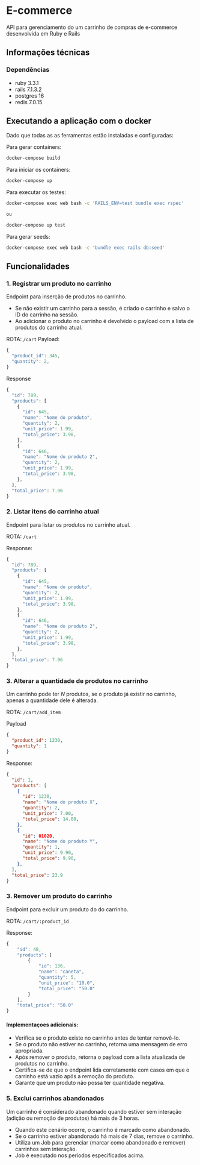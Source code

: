 # E-commerce

API para gerenciamento do um carrinho de compras de e-commerce desenvolvida em Ruby e Rails

## Informações técnicas

### Dependências
- ruby 3.3.1
- rails 7.1.3.2
- postgres 16
- redis 7.0.15

## Executando a aplicação com o docker
Dado que todas as as ferramentas estão instaladas e configuradas:

Para gerar containers:
```bash
docker-compose build
```

Para iniciar os containers:
```bash
docker-compose up
```

Para executar os testes:
```bash
docker-compose exec web bash -c 'RAILS_ENV=test bundle exec rspec'

ou

docker-compose up test
```

Para gerar seeds:
```bash
docker-compose exec web bash -c 'bundle exec rails db:seed'
```

## Funcionalidades

### 1. Registrar um produto no carrinho
Endpoint para inserção de produtos no carrinho.

- Se não existir um carrinho para a sessão, é criado o carrinho e salvo o ID do carrinho na sessão.
- Ao adicionar o produto no carrinho é devolvido o payload com a lista de produtos do carrinho atual.


ROTA: `/cart`
Payload:
```js
{
  "product_id": 345,
  "quantity": 2,
}
```

Response
```js
{
  "id": 789,
  "products": [
    {
      "id": 645,
      "name": "Nome do produto",
      "quantity": 2,
      "unit_price": 1.99,
      "total_price": 3.98,
    },
    {
      "id": 646,
      "name": "Nome do produto 2",
      "quantity": 2,
      "unit_price": 1.99,
      "total_price": 3.98,
    },
  ],
  "total_price": 7.96
}
```

### 2. Listar itens do carrinho atual
Endpoint para listar os produtos no carrinho atual.

ROTA: `/cart`

Response:
```js
{
  "id": 789,
  "products": [
    {
      "id": 645,
      "name": "Nome do produto",
      "quantity": 2,
      "unit_price": 1.99,
      "total_price": 3.98,
    },
    {
      "id": 646,
      "name": "Nome do produto 2",
      "quantity": 2,
      "unit_price": 1.99,
      "total_price": 3.98,
    },
  ],
  "total_price": 7.96
}
```

### 3. Alterar a quantidade de produtos no carrinho
Um carrinho pode ter _N_ produtos, se o produto já existir no carrinho, apenas a quantidade dele é alterada.

ROTA: `/cart/add_item`

Payload
```json
{
  "product_id": 1230,
  "quantity": 1
}
```
Response:
```json
{
  "id": 1,
  "products": [
    {
      "id": 1230,
      "name": "Nome do produto X",
      "quantity": 2,
      "unit_price": 7.00,
      "total_price": 14.00,
    },
    {
      "id": 01020,
      "name": "Nome do produto Y",
      "quantity": 1,
      "unit_price": 9.90,
      "total_price": 9.90,
    },
  ],
  "total_price": 23.9
}
```

### 3. Remover um produto do carrinho

Endpoint para excluir um produto do do carrinho.

ROTA: `/cart/:product_id`

Response:
```js
{
	"id": 48,
	"products": [
		{
			"id": 136,
			"name": "caneta",
			"quantity": 5,
			"unit_price": "10.0",
			"total_price": "50.0"
		}
	],
	"total_price": "50.0"
}
```


#### Implementaçoes adicionais:

- Verifica se o produto existe no carrinho antes de tentar removê-lo.
- Se o produto não estiver no carrinho, retorna uma mensagem de erro apropriada.
- Após remover o produto, retorna o payload com a lista atualizada de produtos no carrinho.
- Certifica-se de que o endpoint lida corretamente com casos em que o carrinho está vazio após a remoção do produto.
- Garante que um produto não possa ter quantidade negativa.

### 5. Exclui carrinhos abandonados
Um carrinho é considerado abandonado quando estiver sem interação (adição ou remoção de produtos) há mais de 3 horas.

- Quando este cenário ocorre, o carrinho é marcado como abandonado.
- Se o carrinho estiver abandonado há mais de 7 dias, remove o carrinho.
- Utiliza um Job para gerenciar (marcar como abandonado e remover) carrinhos sem interação.
- Job é executado nos períodos especificados acima.
